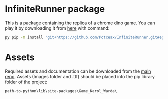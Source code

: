 # InfiniteRunner package

This is a package containing the replica of a chrome dino game. You can play it by downloading it from
[here](https://github.com/Potceax/InfiniteRunner) with command: 

```bash
py pip -m install "git+https://github.com/Potceax/InfiniteRunner.git#egg=Game_Karol_Warda"
```

# Assets

Required assets and documentation can be downloaded from the [main repo](https://github.com/Potceax/InfiniteRunner). 
Assets (Images folder and .ttf) should be placed into the pip library folder of the project: 

```plaintext
path-to-python\lib\site-packages\Game_Karol_Warda\
```